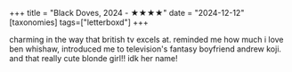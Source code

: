 +++
title = "Black Doves, 2024 - ★★★★"
date = "2024-12-12"
[taxonomies]
tags=["letterboxd"]
+++

charming in the way that british tv excels at. reminded me how much i love ben whishaw, introduced me to television's fantasy boyfriend andrew koji. and that really cute blonde girl!! idk her name! 
